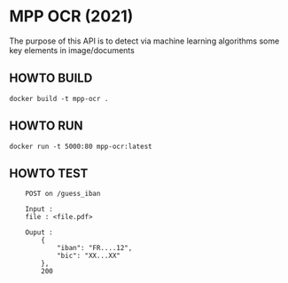 # MPP OCR (2021)
The purpose of this API is to detect via machine learning algorithms some key elements in image/documents

## HOWTO BUILD
`docker build -t mpp-ocr .`

## HOWTO RUN
`docker run -t 5000:80 mpp-ocr:latest`

## HOWTO TEST

```
    POST on /guess_iban

    Input : 
    file : <file.pdf>

    Ouput :
        {
            "iban": "FR....12",
            "bic": "XX...XX"
        }, 
        200
```

